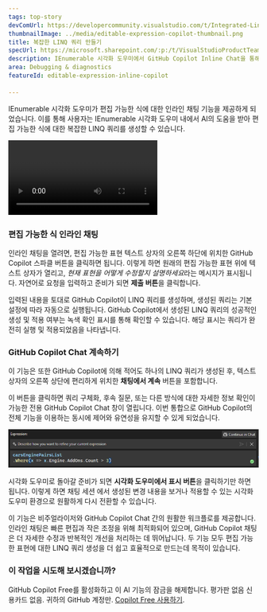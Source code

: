 ```yaml
---
tags: top-story
devComUrl: https://developercommunity.visualstudio.com/t/Integrated-Linq-Editor/442398
thumbnailImage: ../media/editable-expression-copilot-thumbnail.png
title: 복잡한 LINQ 쿼리 만들기
specUrl: https://microsoft.sharepoint.com/:p:/t/VisualStudioProductTeam/ETycaBw7iJdFhgYRYWGSa34BXJEaakZ2PCrAWHmhkEbAsA?e=7hIYoO
description: IEnumerable 시각화 도우미에서 GitHub Copilot Inline Chat을 통해 직접 편집 가능한 식이 개선되었습니다.
area: Debugging & diagnostics
featureId: editable-expression-inline-copilot

---
```



IEnumerable 시각화 도우미가 편집 가능한 식에 대한 인라인 채팅 기능을 제공하게 되었습니다. 이를 통해 사용자는 IEnumerable 시각화 도우미 내에서 AI의 도움을 받아 편집 가능한 식에 대한 복잡한 LINQ 쿼리를 생성할 수 있습니다. 

![IEnumerable 시각화 도우미 인라인 채팅](../media/editable-expression-inline-copilot.mp4)

### 편집 가능한 식 인라인 채팅

인라인 채팅을 열려면, 편집 가능한 표현 텍스트 상자의 오른쪽 하단에 위치한 GitHub Copilot 스파클 버튼을 클릭하면 됩니다. 이렇게 하면 원래의 편집 가능한 표현 위에 텍스트 상자가 열리고, *현재 표현을 어떻게 수정할지 설명하세요*라는 메시지가 표시됩니다. 자연어로 요청을 입력하고 준비가 되면 **제출 버튼**을 클릭합니다.

입력된 내용을 토대로 GitHub Copilot이 LINQ 쿼리를 생성하며, 생성된 쿼리는 기본 설정에 따라 자동으로 실행됩니다. GitHub Copilot에서 생성된 LINQ 쿼리의 성공적인 생성 및 적용 여부는 녹색 확인 표시를 통해 확인할 수 있습니다. 해당 표시는 쿼리가 완전히 실행 및 적용되었음을 나타냅니다.

### GitHub Copilot Chat 계속하기
이 기능은 또한 GitHub Copilot에 의해 적어도 하나의 LINQ 쿼리가 생성된 후, 텍스트 상자의 오른쪽 상단에 편리하게 위치한 **채팅에서 계속** 버튼을 포함합니다. 

이 버튼을 클릭하면 쿼리 구체화, 후속 질문, 또는 다른 방식에 대한 자세한 정보 확인이 가능한 전용 GitHub Copilot Chat 창이 열립니다. 이번 통합으로 GitHub Copilot의 전체 기능을 이용하는 동시에 제어와 유연성을 유지할 수 있게 되었습니다.

![편집 가능한 식 인라인 GitHub Copilot](../media/editable-expression-copilot.png)

시각화 도우미로 돌아갈 준비가 되면 **시각화 도우미에서 표시 버튼**을 클릭하기만 하면 됩니다. 이렇게 하면 채팅 세션 에서 생성된 변경 내용을 보거나 적용할 수 있는 시각화 도우미 환경으로 원활하게 다시 전환할 수 있습니다.

이 기능은 비주얼라이저와 GitHub Copilot Chat 간의 원활한 워크플로를 제공합니다. 인라인 채팅은 빠른 편집과 작은 조정을 위해 최적화되어 있으며, GitHub Copilot 채팅은 더 자세한 수정과 반복적인 개선을 처리하는 데 뛰어납니다. 두 기능 모두 편집 가능한 표현에 대한 LINQ 쿼리 생성을 더 쉽고 효율적으로 만드는데 목적이 있습니다.

### 이 작업을 시도해 보시겠습니까?
GitHub Copilot Free를 활성화하고 이 AI 기능의 잠금을 해제합니다.
평가판 없음 신용카드 없음. 귀하의 GitHub 계정만. [Copilot Free 사용하기](vscmd://View.GitHub.Copilot.Chat).
